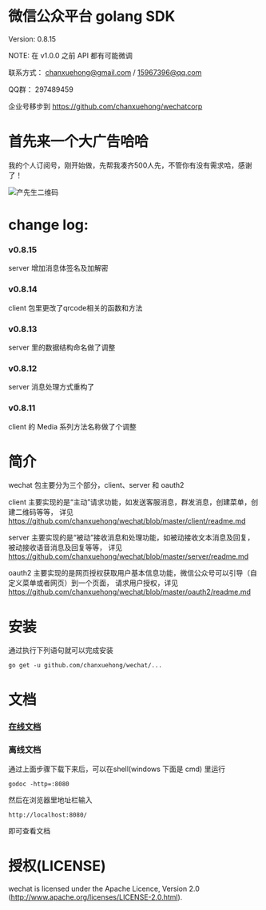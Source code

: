 # 微信公众平台 golang SDK
Version:   0.8.15

NOTE:      在 v1.0.0 之前 API 都有可能微调

联系方式： chanxuehong@gmail.com / 15967396@qq.com

QQ群：     297489459

企业号移步到 https://github.com/chanxuehong/wechatcorp

# 首先来一个大广告哈哈
我的个人订阅号，刚开始做，先帮我凑齐500人先，不管你有没有需求哈，感谢了！

![产先生二维码](https://github.com/chanxuehong/wechat/blob/master/qrcode_cxs0556.jpg)

# change log:

### v0.8.15
server 增加消息体签名及加解密
### v0.8.14
client 包里更改了qrcode相关的函数和方法
### v0.8.13
server 里的数据结构命名做了调整
### v0.8.12
server 消息处理方式重构了
### v0.8.11
client 的 Media 系列方法名称做了个调整

# 简介
wechat 包主要分为三个部分，client、server 和 oauth2

client 主要实现的是“主动”请求功能，如发送客服消息，群发消息，创建菜单，创建二维码等等，
详见 https://github.com/chanxuehong/wechat/blob/master/client/readme.md

server 主要实现的是“被动”接收消息和处理功能，如被动接收文本消息及回复，被动接收语音消息及回复等等，
详见 https://github.com/chanxuehong/wechat/blob/master/server/readme.md

oauth2 主要实现的是网页授权获取用户基本信息功能，微信公众号可以引导（自定义菜单或者网页）到一个页面，
请求用户授权，详见 https://github.com/chanxuehong/wechat/blob/master/oauth2/readme.md

# 安装
通过执行下列语句就可以完成安装

	go get -u github.com/chanxuehong/wechat/...

# 文档

### [在线文档](http://godoc.org/github.com/chanxuehong/wechat)

### 离线文档
通过上面步骤下载下来后，可以在shell(windows 下面是 cmd) 里运行

	godoc -http=:8080
	
然后在浏览器里地址栏输入 

	http://localhost:8080/
	
即可查看文档

# 授权(LICENSE)

wechat is licensed under the Apache Licence, Version 2.0
(http://www.apache.org/licenses/LICENSE-2.0.html).